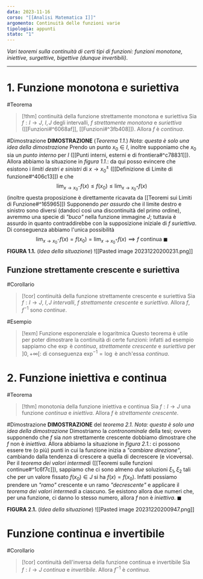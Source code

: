 ```yaml
---
data: 2023-11-16
corso: "[[Analisi Matematica I]]"
argomento: Continuità delle funzioni varie
tipologia: appunti
stato: "1"
---
```

*Vari teoremi sulla continuità di certi tipi di funzioni: funzioni monotone, iniettive, surgettive, bigettive (dunque invertibili).*
- - -
# 1. Funzione monotona e suriettiva
#Teorema 
> [!thm] continuità della funzione strettamente monotona e suriettiva
> Sia $f: I \longrightarrow J$, $I, J$ degli intervalli, $f$ *strettamente monotona* e *suriettiva* ([[Funzioni#^6068af]], [[Funzioni#^3fb408]]).
> Allora $f$ è *continua*.

#Dimostrazione 
**DIMOSTRAZIONE** (*Teorema 1.1.*)
*Nota: questa è solo una idea della dimostrazione*
Prendo un punto $x_0 \in I$, inoltre supponiamo che $x_0$ sia un *punto interno* per $I$ ([[Punti interni, esterni e di frontiera#^c78831]]).
Allora abbiamo la situazione in *figura 1.1.*: da qui posso evincere che esistono i *limiti destri e sinistri* di $x \to x_0^{\pm}$ ([[Definizione di Limite di funzione#^406c13]]) e che
$$ \lim_{x \to x_0^-}f(x) \leq f(x_0) \leq \lim_{x \to x_0^+}f(x)$$(inoltre questa proposizione è direttamente ricavata da [[Teoremi sui Limiti di Funzione#^165965]])
Supponendo *per assurdo* che il limite destro e sinistro sono diversi (dandoci così una discontinuità del primo ordine), avremmo una specie di *"buco"* nella funzione immagine $J$; tuttavia è assurdo in quanto contraddirebbe con la supposizione iniziale di $f$ *suriettiva*.
Di conseguenza abbiamo l'unica possibilità
$$ \lim_{x \to x_0^-}f(x) = f(x_0)= \lim_{x \to x_0^+}f(x) \implies f \text{ continua} \ \blacksquare$$
**FIGURA 1.1.** (*Idea della situazione*)
![[Pasted image 20231220200231.png]]
## Funzione strettamente crescente e suriettiva
#Corollario 
> [!cor] continuità della funzione strettamente crescente e suriettiva
> Sia $f: I \longrightarrow J$, $I,J$ *intervalli*, $f$ *strettamente crescente* e *suriettiva*.
> Allora $f, f^{-1}$ sono *continue*.

#Esempio 
> [!exm] Funzione esponenziale e logaritmica
> Questo teorema è utile per poter dimostrare la continuità di certe funzioni: infatti ad esempio sappiamo che $\exp$ è *continua*, *strettamente crescente* e *suriettiva* per $]0, +\infty[$: di conseguenza $\exp^{-1} = \log$ è anch'essa *continua*.
# 2. Funzione iniettiva e continua
#Teorema 
> [!thm] monotonia della funzione iniettiva e continua
> Sia $f: I \longrightarrow J$ una funzione *continua* e *iniettiva*.
> Allora $f$ è *strettamente crescente*.

#Dimostrazione 
**DIMOSTRAZIONE** del *teorema 2.1.*
*Nota: questa è solo una idea della dimostrazione*
Dimostriamo la *contronominale* della tesi; ovvero supponendo che $f$ sia *non* strettamente crescente dobbiamo dimostrare che $f$ non è *iniettiva*.
Allora abbiamo la situazione in *figura 2.1.*: ci possono essere tre (o più) punti in cui la funzione inizia a *"cambiare direzione"*, cambiando dalla tendenza di crescere a quella di decrescere (e viceversa).
Per il *teorema dei valori intermedi* ([[Teoremi sulle funzioni continue#^1c6f7c]]), sappiamo che ci sono almeno *due* soluzioni $\xi_1, \xi_2$ tali che per un valore fissato $f(x_0) \in J$ si ha $f(x) = f(x_0)$.
Infatti possiamo prendere un *"ramo"* crescente e un ramo *"decrescente"* e applicare il *teorema dei valori intermedi* a ciascuno.
Se esistono allora due numeri che, per una funzione, ci danno lo stesso numero, allora $f$ non è *iniettiva*. $\blacksquare$

**FIGURA 2.1.** (*Idea della situazione*)
![[Pasted image 20231220200947.png]]
# Funzione continua e invertibile
#Corollario 
> [!cor] continuità dell'inversa della funzione continua e invertibile
> Sia $f: I \longrightarrow J$ *continua* e *invertibile*.
> Allora $f^{-1}$ è *continua*.

